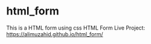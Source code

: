 # html_form
This is a HTML form using css
HTML Form Live Project: https://alimuzahid.github.io/html_form/
